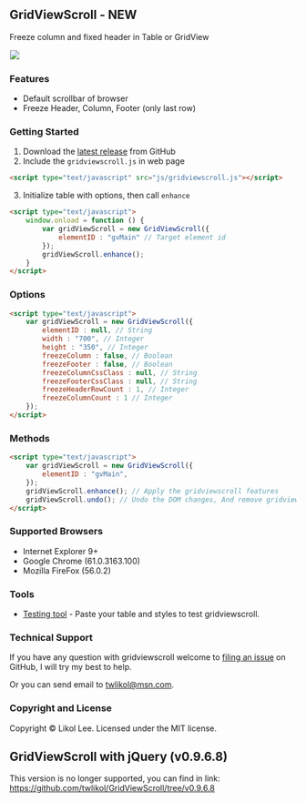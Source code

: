 ﻿## GridViewScroll - NEW
Freeze column and fixed header in Table or GridView

<img border="0" border="0" style="border:1px solid #EFEFEF;" src="http://gridviewscroll.aspcity.idv.tw/images/gridviewscrollv2_git.gif?2017110802">

### Features
* Default scrollbar of browser
* Freeze Header, Column, Footer (only last row)

### Getting Started
1. Download the [latest release](https://github.com/twlikol/GridViewScroll/archive/master.zip) from GitHub
2. Include the `gridviewscroll.js` in web page
```html
<script type="text/javascript" src="js/gridviewscroll.js"></script>
  ``` 
3. Initialize table with options, then call `enhance`
```html
<script type="text/javascript">
    window.onload = function () {
        var gridViewScroll = new GridViewScroll({
            elementID : "gvMain" // Target element id
        });
        gridViewScroll.enhance();
    }
</script>
```

### Options
```html
<script type="text/javascript">
    var gridViewScroll = new GridViewScroll({
        elementID : null, // String
        width : "700", // Integer
        height : "350", // Integer
        freezeColumn : false, // Boolean
        freezeFooter : false, // Boolean
        freezeColumnCssClass : null, // String
        freezeFooterCssClass : null, // String
        freezeHeaderRowCount : 1, // Integer
        freezeColumnCount : 1 // Integer
    });
</script>
```

### Methods
```html
<script type="text/javascript">
    var gridViewScroll = new GridViewScroll({
        elementID : "gvMain",
    });
    gridViewScroll.enhance(); // Apply the gridviewscroll features
    gridViewScroll.undo(); // Undo the DOM changes, And remove gridviewscroll features
</script>
```

### Supported Browsers
* Internet Explorer 9+
* Google Chrome (61.0.3163.100)
* Mozilla FireFox (56.0.2)

### Tools
* [Testing tool](http://gridviewscroll.aspcity.idv.tw/v2/testingtool.aspx) - Paste your table and styles to test gridviewscroll.

### Technical Support
If you have any question with gridviewscroll welcome to [filing an issue](https://github.com/twlikol/GridViewScroll/issues/new) on GitHub, I will try my best to help.

Or you can send email to [twlikol@msn.com](mailto:twlikol@msn.com).

### Copyright and License
Copyright © Likol Lee. Licensed under the MIT license.

## GridViewScroll with jQuery (v0.9.6.8)
This version is no longer supported, you can find in link:
https://github.com/twlikol/GridViewScroll/tree/v0.9.6.8
